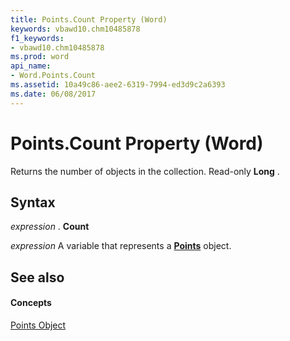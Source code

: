 ```yaml
---
title: Points.Count Property (Word)
keywords: vbawd10.chm10485878
f1_keywords:
- vbawd10.chm10485878
ms.prod: word
api_name:
- Word.Points.Count
ms.assetid: 10a49c86-aee2-6319-7994-ed3d9c2a6393
ms.date: 06/08/2017
---
```



# Points.Count Property (Word)

Returns the number of objects in the collection. Read-only **Long** .


## Syntax

 _expression_ . **Count**

 _expression_ A variable that represents a **[Points](points-object-word.md)** object.


## See also


#### Concepts


[Points Object](points-object-word.md)


